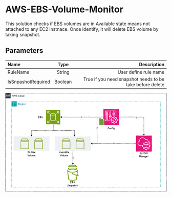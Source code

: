 # AWS-EBS-Volume-Monitor
This solution checks if EBS volumes are in Available state means not attached to any EC2 instnace. Once identify, it will delete EBS volume by taking snapshot.

## Parameters
| Name | Type | Description |
|:-----------|:-----------:|------------:|
| RuleName     | String      | User define rule name      |
| IsSnpashotRequired    | Boolean     | True if you need snapshot needs to be take before delete     |


![aws_ebs_usage](./aws_ebs_monitor_nt.png)


